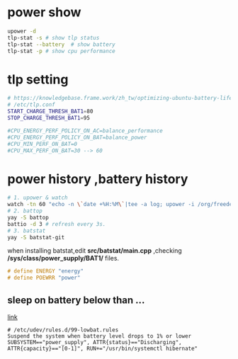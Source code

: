 # power show
```sh
upower -d 
tlp-stat -s # show tlp status
tlp-stat --battery  # show battery
tlp-stat -p # show cpu performance
```

# tlp setting
```sh
# https://knowledgebase.frame.work/zh_tw/optimizing-ubuntu-battery-life-Sye_48Lg3 設定參考
# /etc/tlp.conf
START_CHARGE_THRESH_BAT1=80
STOP_CHARGE_THRESH_BAT1=95

#CPU_ENERGY_PERF_POLICY_ON_AC=balance_performance
#CPU_ENERGY_PERF_POLICY_ON_BAT=balance_power
#CPU_MIN_PERF_ON_BAT=0
#CPU_MAX_PERF_ON_BAT=30 --> 60
```

# power history ,battery history
```sh
# 1. upower & watch
watch -tn 60 "echo -n \`date +%H:%M\`|tee -a log; upower -i /org/freedesktop/UPower/devices/battery_BAT1 |grep percentage |cut  -c 25-28|tee -a log"
# 2. battop
yay -S battop
battio -d 3 # refresh every 3s.
# 3. batstat
yay -S batstat-git
```
when installing batstat,edit **src/batstat/main.cpp** ,checking **/sys/class/power_supply/BAT1/** files.
```c
# define ENERGY "energy"
# define POEWRR "power"
```
## sleep on battery below than ...
[link](https://wiki.archlinux.org/title/Laptop#hibernate_on_low_battery_level)
```udevrules
# /etc/udev/rules.d/99-lowbat.rules
Suspend the system when battery level drops to 1% or lower
SUBSYSTEM=="power_supply", ATTR{status}=="Discharging", ATTR{capacity}=="[0-1]", RUN+="/usr/bin/systemctl hibernate"
```
